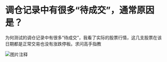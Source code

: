 # 调仓记录中有很多“待成交”，通常原因是？

为何测试的调仓记录中有很多“待成交”，我看了实际的股票行情，这几支股票在该日期都是正常交易也没有涨跌停板。求问高手指教

![图片注释](http://storage-uqer.datayes.com/5845f2a7228e5b164876f44a/da071130-053f-11e7-9402-0242ac140003)

